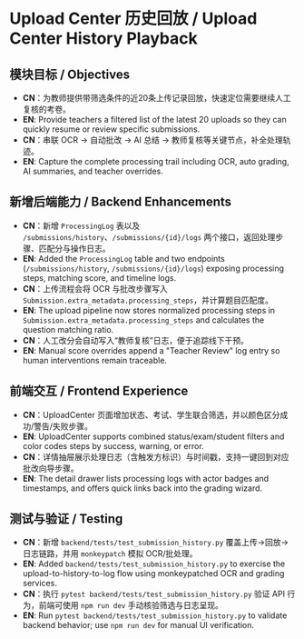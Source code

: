 # Upload Center 历史回放 / Upload Center History Playback

## 模块目标 / Objectives
- **CN**：为教师提供带筛选条件的近20条上传记录回放，快速定位需要继续人工复核的考卷。
- **EN**: Provide teachers a filtered list of the latest 20 uploads so they can quickly resume or review specific submissions.
- **CN**：串联 OCR → 自动批改 → AI 总结 → 教师复核等关键节点，补全处理轨迹。
- **EN**: Capture the complete processing trail including OCR, auto grading, AI summaries, and teacher overrides.

## 新增后端能力 / Backend Enhancements
- **CN**：新增 `ProcessingLog` 表以及 `/submissions/history`、`/submissions/{id}/logs` 两个接口，返回处理步骤、匹配分与操作日志。
- **EN**: Added the `ProcessingLog` table and two endpoints (`/submissions/history`, `/submissions/{id}/logs`) exposing processing steps, matching score, and timeline logs.
- **CN**：上传流程会将 OCR 与批改步骤写入 `Submission.extra_metadata.processing_steps`，并计算题目匹配度。
- **EN**: The upload pipeline now stores normalized processing steps in `Submission.extra_metadata.processing_steps` and calculates the question matching ratio.
- **CN**：人工改分会自动写入“教师复核”日志，便于追踪线下干预。
- **EN**: Manual score overrides append a "Teacher Review" log entry so human interventions remain traceable.

## 前端交互 / Frontend Experience
- **CN**：UploadCenter 页面增加状态、考试、学生联合筛选，并以颜色区分成功/警告/失败步骤。
- **EN**: UploadCenter supports combined status/exam/student filters and color codes steps by success, warning, or error.
- **CN**：详情抽屉展示处理日志（含触发方标识）与时间戳，支持一键回到对应批改向导步骤。
- **EN**: The detail drawer lists processing logs with actor badges and timestamps, and offers quick links back into the grading wizard.

## 测试与验证 / Testing
- **CN**：新增 `backend/tests/test_submission_history.py` 覆盖上传→回放→日志链路，并用 `monkeypatch` 模拟 OCR/批处理。
- **EN**: Added `backend/tests/test_submission_history.py` to exercise the upload-to-history-to-log flow using monkeypatched OCR and grading services.
- **CN**：执行 `pytest backend/tests/test_submission_history.py` 验证 API 行为，前端可使用 `npm run dev` 手动核验筛选与日志呈现。
- **EN**: Run `pytest backend/tests/test_submission_history.py` to validate backend behavior; use `npm run dev` for manual UI verification.

